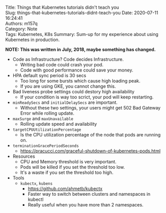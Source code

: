 Title: Things that Kubernetes tutorials didn't teach you  
Slug: things-that-kubernetes-tutorials-didnt-teach-you
Date: 2020-07-11 16:24:41  
Authors: m157q  
Category: Note  
Tags: Kubernetes, K8s 
Summary: Sum-up for my experience about using Kubernetes in production.


**NOTE: This was written in July, 2018, maybe something has changed.**

+ Code as Infrastructure? Code decides Infrastructure.
    + Writing bad code could crash your pod.
    + Code with good performance could save your money.
+ HPA default sync period is 30 secs
    + Too long for some bursts which cause high loading peak.
    + If you are using GKE, you cannot change this.
+ Bad liveness probe settings could destory high availability
    + If your condition is way too scrict, your pod will keep restarting.
+ `minReadySecs` and `initialDelaySecs` are important.
    + Without these two settings, your users might get 502 Bad Gateway Error while rolling update.
+ `maxSurge` and `maxUnavailable`
    + Rolling update speed and availability
+ `targetCPUUtilizationPercentage`
    + Is the CPU utilization percentage of the node that pods are running on.
+ `terminationGracePeriodSeconds`
    + <https://pracucci.com/graceful-shutdown-of-kubernetes-pods.html>
+ Resources
    + CPU and Memory threshold is very important.
    + Pods will be killed if you set the threshold too low.
    + It's a waste if you set the threshold too high.
+ Tools
    + `kubectx`, `kubens`
        + <https://github.com/ahmetb/kubectx>
        + Faster way to switch between clusters and namespaces in kubectl
        + Really useful when you have more than 2 namespaces.

